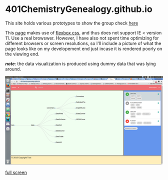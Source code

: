 # 401ChemistryGenealogy.github.io

This site holds various prototypes to show the group check [here](http://401chemistrygenealogy.github.io/)

This [page](https://github.com/401ChemistryGenealogy/401ChemistryGenealogy.github.io/blob/master/index.html) makes use of [flexbox css](https://developer.mozilla.org/en-US/docs/Web/CSS/CSS_Flexible_Box_Layout/Using_CSS_flexible_boxes), and thus does not support IE < version 11. Use a real browswer. However, I have also not spent time optimizing for different browsers or screen resolutions, so I'll include a picture of what the page looks like on my developement end just incase it is rendered poorly on the viewing end. 

___note___: the data visualization is produced using dummy data that was lying around. 

![](https://github.com/401ChemistryGenealogy/401ChemistryGenealogy.github.io/blob/master/img/search-proto.png)

[full screen](https://raw.githubusercontent.com/401ChemistryGenealogy/401ChemistryGenealogy.github.io/master/img/search-proto.png)
